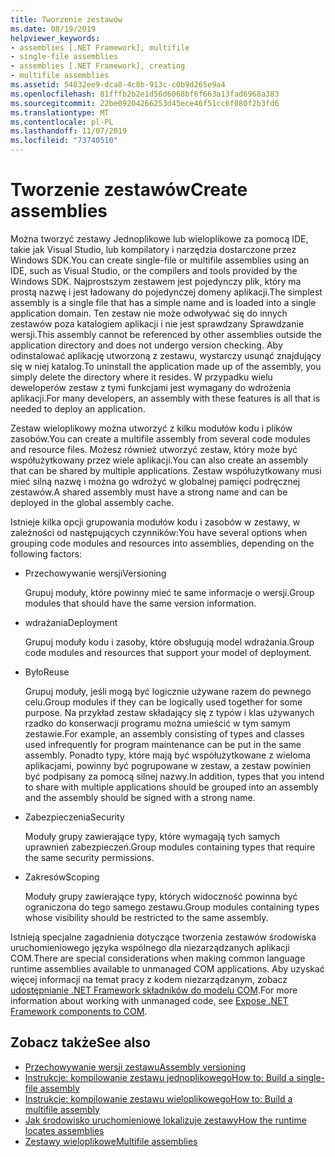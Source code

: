 ```yaml
---
title: Tworzenie zestawów
ms.date: 08/19/2019
helpviewer_keywords:
- assemblies [.NET Framework], multifile
- single-file assemblies
- assemblies [.NET Framework], creating
- multifile assemblies
ms.assetid: 54832ee9-dca8-4c8b-913c-c0b9d265e9a4
ms.openlocfilehash: 81fffb2b2e1d56d6068bf6f663a13fad6968a383
ms.sourcegitcommit: 22be09204266253d45ece46f51cc6f080f2b3fd6
ms.translationtype: MT
ms.contentlocale: pl-PL
ms.lasthandoff: 11/07/2019
ms.locfileid: "73740510"
---
```

# <a name="create-assemblies"></a><span data-ttu-id="7f0e0-102">Tworzenie zestawów</span><span class="sxs-lookup"><span data-stu-id="7f0e0-102">Create assemblies</span></span>

<span data-ttu-id="7f0e0-103">Można tworzyć zestawy Jednoplikowe lub wieloplikowe za pomocą IDE, takie jak Visual Studio, lub kompilatory i narzędzia dostarczone przez Windows SDK.</span><span class="sxs-lookup"><span data-stu-id="7f0e0-103">You can create single-file or multifile assemblies using an IDE, such as Visual Studio, or the compilers and tools provided by the Windows SDK.</span></span> <span data-ttu-id="7f0e0-104">Najprostszym zestawem jest pojedynczy plik, który ma prostą nazwę i jest ładowany do pojedynczej domeny aplikacji.</span><span class="sxs-lookup"><span data-stu-id="7f0e0-104">The simplest assembly is a single file that has a simple name and is loaded into a single application domain.</span></span> <span data-ttu-id="7f0e0-105">Ten zestaw nie może odwoływać się do innych zestawów poza katalogiem aplikacji i nie jest sprawdzany Sprawdzanie wersji.</span><span class="sxs-lookup"><span data-stu-id="7f0e0-105">This assembly cannot be referenced by other assemblies outside the application directory and does not undergo version checking.</span></span> <span data-ttu-id="7f0e0-106">Aby odinstalować aplikację utworzoną z zestawu, wystarczy usunąć znajdujący się w niej katalog.</span><span class="sxs-lookup"><span data-stu-id="7f0e0-106">To uninstall the application made up of the assembly, you simply delete the directory where it resides.</span></span> <span data-ttu-id="7f0e0-107">W przypadku wielu deweloperów zestaw z tymi funkcjami jest wymagany do wdrożenia aplikacji.</span><span class="sxs-lookup"><span data-stu-id="7f0e0-107">For many developers, an assembly with these features is all that is needed to deploy an application.</span></span>

<span data-ttu-id="7f0e0-108">Zestaw wieloplikowy można utworzyć z kilku modułów kodu i plików zasobów.</span><span class="sxs-lookup"><span data-stu-id="7f0e0-108">You can create a multifile assembly from several code modules and resource files.</span></span> <span data-ttu-id="7f0e0-109">Możesz również utworzyć zestaw, który może być współużytkowany przez wiele aplikacji.</span><span class="sxs-lookup"><span data-stu-id="7f0e0-109">You can also create an assembly that can be shared by multiple applications.</span></span> <span data-ttu-id="7f0e0-110">Zestaw współużytkowany musi mieć silną nazwę i można go wdrożyć w globalnej pamięci podręcznej zestawów.</span><span class="sxs-lookup"><span data-stu-id="7f0e0-110">A shared assembly must have a strong name and can be deployed in the global assembly cache.</span></span>

<span data-ttu-id="7f0e0-111">Istnieje kilka opcji grupowania modułów kodu i zasobów w zestawy, w zależności od następujących czynników:</span><span class="sxs-lookup"><span data-stu-id="7f0e0-111">You have several options when grouping code modules and resources into assemblies, depending on the following factors:</span></span>

- <span data-ttu-id="7f0e0-112">Przechowywanie wersji</span><span class="sxs-lookup"><span data-stu-id="7f0e0-112">Versioning</span></span>

     <span data-ttu-id="7f0e0-113">Grupuj moduły, które powinny mieć te same informacje o wersji.</span><span class="sxs-lookup"><span data-stu-id="7f0e0-113">Group modules that should have the same version information.</span></span>

- <span data-ttu-id="7f0e0-114">wdrażania</span><span class="sxs-lookup"><span data-stu-id="7f0e0-114">Deployment</span></span>

     <span data-ttu-id="7f0e0-115">Grupuj moduły kodu i zasoby, które obsługują model wdrażania.</span><span class="sxs-lookup"><span data-stu-id="7f0e0-115">Group code modules and resources that support your model of deployment.</span></span>

- <span data-ttu-id="7f0e0-116">Było</span><span class="sxs-lookup"><span data-stu-id="7f0e0-116">Reuse</span></span>

     <span data-ttu-id="7f0e0-117">Grupuj moduły, jeśli mogą być logicznie używane razem do pewnego celu.</span><span class="sxs-lookup"><span data-stu-id="7f0e0-117">Group modules if they can be logically used together for some purpose.</span></span> <span data-ttu-id="7f0e0-118">Na przykład zestaw składający się z typów i klas używanych rzadko do konserwacji programu można umieścić w tym samym zestawie.</span><span class="sxs-lookup"><span data-stu-id="7f0e0-118">For example, an assembly consisting of types and classes used infrequently for program maintenance can be put in the same assembly.</span></span> <span data-ttu-id="7f0e0-119">Ponadto typy, które mają być współużytkowane z wieloma aplikacjami, powinny być pogrupowane w zestaw, a zestaw powinien być podpisany za pomocą silnej nazwy.</span><span class="sxs-lookup"><span data-stu-id="7f0e0-119">In addition, types that you intend to share with multiple applications should be grouped into an assembly and the assembly should be signed with a strong name.</span></span>

- <span data-ttu-id="7f0e0-120">Zabezpieczenia</span><span class="sxs-lookup"><span data-stu-id="7f0e0-120">Security</span></span>

     <span data-ttu-id="7f0e0-121">Moduły grupy zawierające typy, które wymagają tych samych uprawnień zabezpieczeń.</span><span class="sxs-lookup"><span data-stu-id="7f0e0-121">Group modules containing types that require the same security permissions.</span></span>

- <span data-ttu-id="7f0e0-122">Zakresów</span><span class="sxs-lookup"><span data-stu-id="7f0e0-122">Scoping</span></span>

     <span data-ttu-id="7f0e0-123">Moduły grupy zawierające typy, których widoczność powinna być ograniczona do tego samego zestawu.</span><span class="sxs-lookup"><span data-stu-id="7f0e0-123">Group modules containing types whose visibility should be restricted to the same assembly.</span></span>

<span data-ttu-id="7f0e0-124">Istnieją specjalne zagadnienia dotyczące tworzenia zestawów środowiska uruchomieniowego języka wspólnego dla niezarządzanych aplikacji COM.</span><span class="sxs-lookup"><span data-stu-id="7f0e0-124">There are special considerations when making common language runtime assemblies available to unmanaged COM applications.</span></span> <span data-ttu-id="7f0e0-125">Aby uzyskać więcej informacji na temat pracy z kodem niezarządzanym, zobacz [udostępnianie .NET Framework składników do modelu COM](../../framework/interop/exposing-dotnet-components-to-com.md).</span><span class="sxs-lookup"><span data-stu-id="7f0e0-125">For more information about working with unmanaged code, see [Expose .NET Framework components to COM](../../framework/interop/exposing-dotnet-components-to-com.md).</span></span>

## <a name="see-also"></a><span data-ttu-id="7f0e0-126">Zobacz także</span><span class="sxs-lookup"><span data-stu-id="7f0e0-126">See also</span></span>

- [<span data-ttu-id="7f0e0-127">Przechowywanie wersji zestawu</span><span class="sxs-lookup"><span data-stu-id="7f0e0-127">Assembly versioning</span></span>](versioning.md)
- [<span data-ttu-id="7f0e0-128">Instrukcje: kompilowanie zestawu jednoplikowego</span><span class="sxs-lookup"><span data-stu-id="7f0e0-128">How to: Build a single-file assembly</span></span>](../../framework/app-domains/build-single-file-assembly.md)
- [<span data-ttu-id="7f0e0-129">Instrukcje: kompilowanie zestawu wieloplikowego</span><span class="sxs-lookup"><span data-stu-id="7f0e0-129">How to: Build a multifile assembly</span></span>](../../framework/app-domains/build-multifile-assembly.md)
- [<span data-ttu-id="7f0e0-130">Jak środowisko uruchomieniowe lokalizuje zestawy</span><span class="sxs-lookup"><span data-stu-id="7f0e0-130">How the runtime locates assemblies</span></span>](../../framework/deployment/how-the-runtime-locates-assemblies.md)
- [<span data-ttu-id="7f0e0-131">Zestawy wieloplikowe</span><span class="sxs-lookup"><span data-stu-id="7f0e0-131">Multifile assemblies</span></span>](../../framework/app-domains/multifile-assemblies.md)
